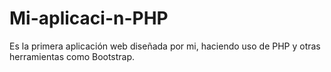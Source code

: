 # Mi-aplicaci-n-PHP
Es la primera aplicación web diseñada por mi, haciendo uso de PHP y otras herramientas como Bootstrap.
